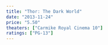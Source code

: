 ```yaml
---
title: "Thor: The Dark World"
date: "2013-11-24"
price: "5.50"
theaters: ["Carmike Royal Cinema 10"]
ratings: ["PG-13"]
---
```

